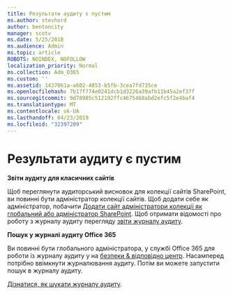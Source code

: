 ```yaml
---
title: Результати аудиту є пустим
ms.author: stevhord
author: bentoncity
manager: scotv
ms.date: 5/25/2018
ms.audience: Admin
ms.topic: article
ROBOTS: NOINDEX, NOFOLLOW
localization_priority: Normal
ms.collection: Adm_O365
ms.custom: ''
ms.assetid: 1437061a-a602-4853-b5fb-3cea7fd735ce
ms.openlocfilehash: 7b17f774e0241dcb1d3226a39afb11b45a2ef37f
ms.sourcegitcommit: 9d78905c512192ffc4675468abd2efc5f2e4baf4
ms.translationtype: MT
ms.contentlocale: uk-UA
ms.lasthandoff: 04/23/2019
ms.locfileid: "32397209"
---
```

# <a name="auditing-results-are-blank"></a>Результати аудиту є пустим

 **Звіти аудиту для класичних сайтів**
  
Щоб переглянути аудиторський висновок для колекції сайтів SharePoint, ви повинні бути адміністратор колекції сайтів. Щоб додати себе як адміністратор, побачити [Додати сайт адміністратори колекції як глобальний або адміністратор SharePoint](https://go.microsoft.com/fwlink/?linkid=869390). Щоб отримати відомості про роботу з журналу аудиту перегляду [звіти журналу аудиту](https://go.microsoft.com/fwlink/?linkid=395237). 
  
 **Пошук у журналі аудиту Office 365**
  
Ви повинні бути глобального адміністратора, у службі Office 365 для роботи із журналу аудиту у на [безпеки &amp; відповідно центр](https://protection.office.com). Насамперед потрібно ввімкнути журналювання аудиту. Потім ви можете запустити пошук в журналу аудиту. 
  
[Дізнатися, як шукати журналу аудиту](https://go.microsoft.com/fwlink/?linkid=708432).
  

